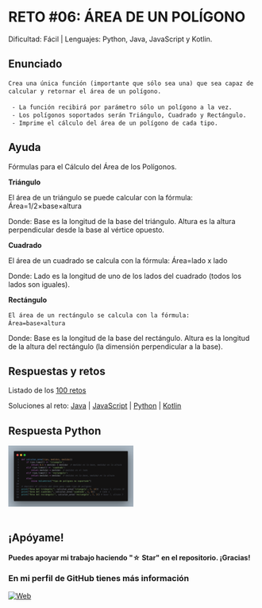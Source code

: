 # RETO #06: ÁREA DE UN POLÍGONO
Dificultad: Fácil | Lenguajes: Python, Java, JavaScript y Kotlin.

## Enunciado
```
Crea una única función (importante que sólo sea una) que sea capaz de calcular y retornar el área de un polígono.

 - La función recibirá por parámetro sólo un polígono a la vez.
 - Los polígonos soportados serán Triángulo, Cuadrado y Rectángulo.
 - Imprime el cálculo del área de un polígono de cada tipo.
```

## Ayuda

Fórmulas para el Cálculo del Área de los Polígonos.

**Triángulo**

El área de un triángulo se puede calcular con la fórmula:
Área=1/2×base×altura 

Donde:
Base es la longitud de la base del triángulo.
Altura es la altura perpendicular desde la base al vértice opuesto.

**Cuadrado**

El área de un cuadrado se calcula con la fórmula:
Área=lado x lado

Donde:
Lado es la longitud de uno de los lados del cuadrado (todos los lados son iguales).

**Rectángulo**

    El área de un rectángulo se calcula con la fórmula:
    Área=base×altura

Donde:
Base es la longitud de la base del rectángulo.
Altura es la longitud de la altura del rectángulo (la dimensión perpendicular a la base).

## Respuestas y retos
Listado de los [100 retos](/README.md)

Soluciones al reto: 
[Java](/RETOS/Reto06/Reto06.java) | 
[JavaScript](/RETOS/Reto06/Reto06.js) | 
[Python](/RETOS/Reto06/Reto06.py) |
[Kotlin](/RETOS/Reto06/Reto06.kt)

## Respuesta Python
<div aling="center">
<img src="https://github.com/breativo/100retos_bybreativo/blob/master/img/reto06.png"
alt="Solución reto Python"
style="width:50%;"/>
</div>

</br>

## ¡Apóyame! 
#### Puedes apoyar mi trabajo haciendo "☆ Star" en el repositorio. ¡Gracias!

### En mi perfil de GitHub tienes más información

[![Web](https://img.shields.io/badge/GitHub-breativo-14a1f0?style=for-the-badge&logo=github&logoColor=white&labelColor=101010)](https://github.com/breativo)